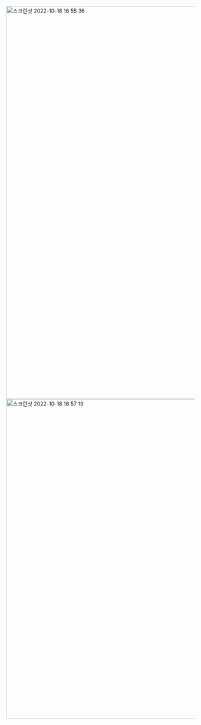 <img width="1051" alt="스크린샷 2022-10-18 16 55 36" src="https://user-images.githubusercontent.com/99231626/196371181-18b73953-0aab-4a8e-9f53-eb8384d7f97f.png">
<img width="855" alt="스크린샷 2022-10-18 16 57 19" src="https://user-images.githubusercontent.com/99231626/196371190-72a17826-5824-4c76-9caa-d069129c6b51.png">
